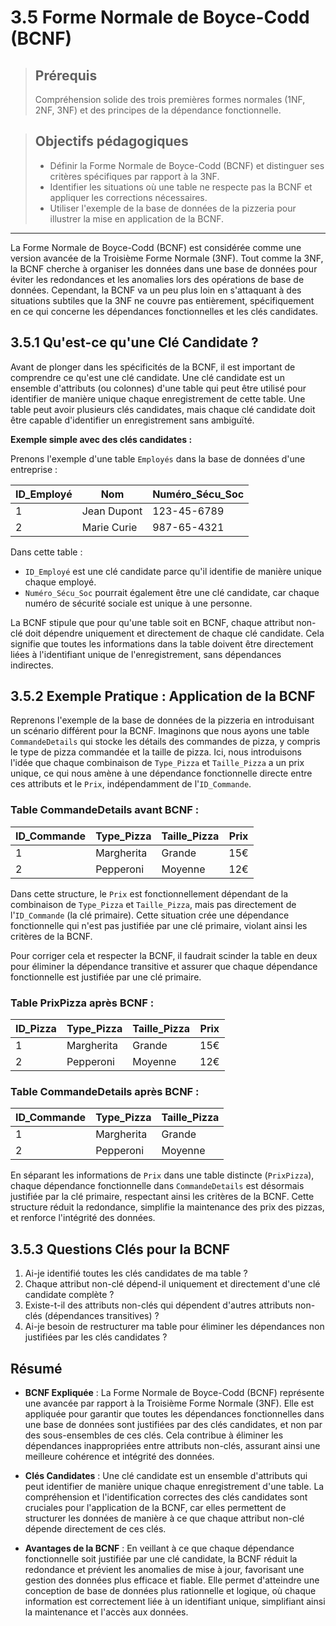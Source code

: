# 3.5 Forme Normale de Boyce-Codd (BCNF)

<blockquote>
    <h2>Prérequis</h2>
    <p>Compréhension solide des trois premières formes normales (1NF, 2NF, 3NF) et des principes de la dépendance fonctionnelle.</p>
</blockquote>

<blockquote>
    <h2>Objectifs pédagogiques</h2>
    <ul>
        <li>Définir la Forme Normale de Boyce-Codd (BCNF) et distinguer ses critères spécifiques par rapport à la 3NF.</li>
        <li>Identifier les situations où une table ne respecte pas la BCNF et appliquer les corrections nécessaires.</li>
        <li>Utiliser l'exemple de la base de données de la pizzeria pour illustrer la mise en application de la BCNF.</li>
    </ul>
</blockquote>

---

La Forme Normale de Boyce-Codd (BCNF) est considérée comme une version avancée de la Troisième Forme Normale (3NF). Tout comme la 3NF, la BCNF cherche à organiser les données dans une base de données pour éviter les redondances et les anomalies lors des opérations de base de données. Cependant, la BCNF va un peu plus loin en s'attaquant à des situations subtiles que la 3NF ne couvre pas entièrement, spécifiquement en ce qui concerne les dépendances fonctionnelles et les clés candidates.

## 3.5.1 Qu'est-ce qu'une Clé Candidate ?

Avant de plonger dans les spécificités de la BCNF, il est important de comprendre ce qu'est une clé candidate. Une clé candidate est un ensemble d'attributs (ou colonnes) d'une table qui peut être utilisé pour identifier de manière unique chaque enregistrement de cette table. Une table peut avoir plusieurs clés candidates, mais chaque clé candidate doit être capable d'identifier un enregistrement sans ambiguïté.

**Exemple simple avec des clés candidates :**

Prenons l'exemple d'une table `Employés` dans la base de données d'une entreprise :

| ID_Employé | Nom       | Numéro_Sécu_Soc |
|------------|-----------|-----------------|
| 1          | Jean Dupont | 123-45-6789    |
| 2          | Marie Curie | 987-65-4321    |

Dans cette table :
- `ID_Employé` est une clé candidate parce qu'il identifie de manière unique chaque employé.
- `Numéro_Sécu_Soc` pourrait également être une clé candidate, car chaque numéro de sécurité sociale est unique à une personne.

La BCNF stipule que pour qu'une table soit en BCNF, chaque attribut non-clé doit dépendre uniquement et directement de chaque clé candidate. Cela signifie que toutes les informations dans la table doivent être directement liées à l'identifiant unique de l'enregistrement, sans dépendances indirectes.


## 3.5.2 Exemple Pratique : Application de la BCNF

Reprenons l'exemple de la base de données de la pizzeria en introduisant un scénario différent pour la BCNF. Imaginons que nous ayons une table `CommandeDetails` qui stocke les détails des commandes de pizza, y compris le type de pizza commandée et la taille de pizza. Ici, nous introduisons l'idée que chaque combinaison de `Type_Pizza` et `Taille_Pizza` a un prix unique, ce qui nous amène à une dépendance fonctionnelle directe entre ces attributs et le `Prix`, indépendamment de l'`ID_Commande`.

### Table CommandeDetails avant BCNF :

| ID_Commande | Type_Pizza  | Taille_Pizza | Prix |
|-------------|-------------|--------------|------|
| 1           | Margherita  | Grande       | 15€  |
| 2           | Pepperoni   | Moyenne      | 12€  |

Dans cette structure, le `Prix` est fonctionnellement dépendant de la combinaison de `Type_Pizza` et `Taille_Pizza`, mais pas directement de l'`ID_Commande` (la clé primaire). Cette situation crée une dépendance fonctionnelle qui n'est pas justifiée par une clé primaire, violant ainsi les critères de la BCNF.

Pour corriger cela et respecter la BCNF, il faudrait scinder la table en deux pour éliminer la dépendance transitive et assurer que chaque dépendance fonctionnelle est justifiée par une clé primaire.

### Table PrixPizza après BCNF :

| ID_Pizza | Type_Pizza  | Taille_Pizza | Prix |
|----------|-------------|--------------|------|
| 1        | Margherita  | Grande       | 15€  |
| 2        | Pepperoni   | Moyenne      | 12€  |


### Table CommandeDetails après BCNF :

| ID_Commande | Type_Pizza  | Taille_Pizza |
|-------------|-------------|--------------|
| 1           | Margherita  | Grande       |
| 2           | Pepperoni   | Moyenne      |

En séparant les informations de `Prix` dans une table distincte (`PrixPizza`), chaque dépendance fonctionnelle dans `CommandeDetails` est désormais justifiée par la clé primaire, respectant ainsi les critères de la BCNF. Cette structure réduit la redondance, simplifie la maintenance des prix des pizzas, et renforce l'intégrité des données.

## 3.5.3 Questions Clés pour la BCNF

1. Ai-je identifié toutes les clés candidates de ma table ?
2. Chaque attribut non-clé dépend-il uniquement et directement d'une clé candidate complète ?
3. Existe-t-il des attributs non-clés qui dépendent d'autres attributs non-clés (dépendances transitives) ?
4. Ai-je besoin de restructurer ma table pour éliminer les dépendances non justifiées par les clés candidates ?

## Résumé

- **BCNF Expliquée** : La Forme Normale de Boyce-Codd (BCNF) représente une avancée par rapport à la Troisième Forme Normale (3NF). Elle est appliquée pour garantir que toutes les dépendances fonctionnelles dans une base de données sont justifiées par des clés candidates, et non par des sous-ensembles de ces clés. Cela contribue à éliminer les dépendances inappropriées entre attributs non-clés, assurant ainsi une meilleure cohérence et intégrité des données.

- **Clés Candidates** : Une clé candidate est un ensemble d'attributs qui peut identifier de manière unique chaque enregistrement d'une table. La compréhension et l'identification correctes des clés candidates sont cruciales pour l'application de la BCNF, car elles permettent de structurer les données de manière à ce que chaque attribut non-clé dépende directement de ces clés.

- **Avantages de la BCNF** : En veillant à ce que chaque dépendance fonctionnelle soit justifiée par une clé candidate, la BCNF réduit la redondance et prévient les anomalies de mise à jour, favorisant une gestion des données plus efficace et fiable. Elle permet d'atteindre une conception de base de données plus rationnelle et logique, où chaque information est correctement liée à un identifiant unique, simplifiant ainsi la maintenance et l'accès aux données.

